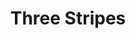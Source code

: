 ---
ee_id_thing: '4401'
site: '1'
type: '2'
inv_num: 2018-013
add_credit:
url: 2018-013-three-stripes
title: Three Stripes
year: '2018'
display_year: '2018'
medium: Inkjet on canvas (x3)
dims: 108 x 36 in
pitch:
ps:
live_url:
youtube:
related_code:
imgs: three-stripes-2018-013-database-dt--Shcy.jpg
subheading:
download:
commission:
related:
layout: things-i-made
---